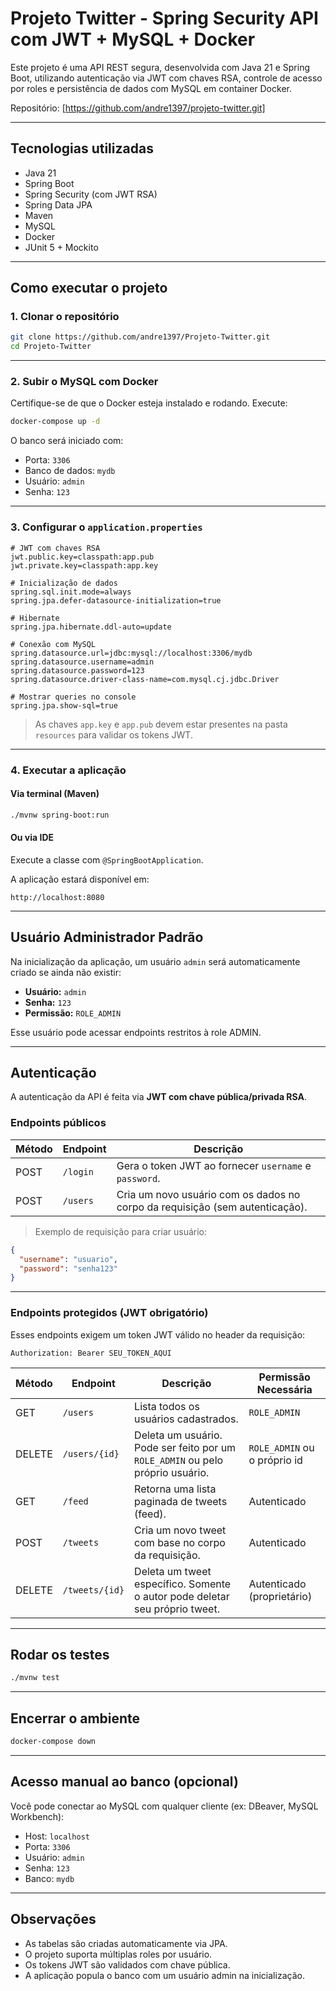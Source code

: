 
# Projeto Twitter - Spring Security API com JWT + MySQL + Docker

Este projeto é uma API REST segura, desenvolvida com Java 21 e Spring Boot, utilizando autenticação via JWT com chaves RSA, controle de acesso por roles e persistência de dados com MySQL em container Docker.

Repositório: [https://github.com/andre1397/projeto-twitter.git]

---

## Tecnologias utilizadas

- Java 21
- Spring Boot
- Spring Security (com JWT RSA)
- Spring Data JPA
- Maven
- MySQL
- Docker
- JUnit 5 + Mockito

---

## Como executar o projeto

### 1. Clonar o repositório

```bash
git clone https://github.com/andre1397/Projeto-Twitter.git
cd Projeto-Twitter
```

---

### 2. Subir o MySQL com Docker

Certifique-se de que o Docker esteja instalado e rodando. Execute:

```bash
docker-compose up -d
```

O banco será iniciado com:
- Porta: `3306`
- Banco de dados: `mydb`
- Usuário: `admin`
- Senha: `123`

---

### 3. Configurar o `application.properties`

```properties
# JWT com chaves RSA
jwt.public.key=classpath:app.pub
jwt.private.key=classpath:app.key

# Inicialização de dados
spring.sql.init.mode=always
spring.jpa.defer-datasource-initialization=true

# Hibernate
spring.jpa.hibernate.ddl-auto=update

# Conexão com MySQL
spring.datasource.url=jdbc:mysql://localhost:3306/mydb
spring.datasource.username=admin
spring.datasource.password=123
spring.datasource.driver-class-name=com.mysql.cj.jdbc.Driver

# Mostrar queries no console
spring.jpa.show-sql=true
```

> As chaves `app.key` e `app.pub` devem estar presentes na pasta `resources` para validar os tokens JWT.

---

### 4. Executar a aplicação

#### Via terminal (Maven)

```bash
./mvnw spring-boot:run
```

#### Ou via IDE

Execute a classe com `@SpringBootApplication`.

A aplicação estará disponível em:

```
http://localhost:8080
```

---

## Usuário Administrador Padrão

Na inicialização da aplicação, um usuário `admin` será automaticamente criado se ainda não existir:

- **Usuário:** `admin`
- **Senha:** `123`
- **Permissão:** `ROLE_ADMIN`

Esse usuário pode acessar endpoints restritos à role ADMIN.

---

## Autenticação

A autenticação da API é feita via **JWT com chave pública/privada RSA**.

### Endpoints públicos

| Método | Endpoint   | Descrição                                                                 |
|--------|------------|---------------------------------------------------------------------------|
| POST   | `/login`   | Gera o token JWT ao fornecer `username` e `password`.                     |
| POST   | `/users`   | Cria um novo usuário com os dados no corpo da requisição (sem autenticação). |

> Exemplo de requisição para criar usuário:

```json
{
  "username": "usuario",
  "password": "senha123"
}
```

---

### Endpoints protegidos (JWT obrigatório)

Esses endpoints exigem um token JWT válido no header da requisição:

```
Authorization: Bearer SEU_TOKEN_AQUI
```

| Método | Endpoint         | Descrição                                                                        | Permissão Necessária         |
|--------|------------------|----------------------------------------------------------------------------------|------------------------------|
| GET    | `/users`         | Lista todos os usuários cadastrados.                                             | `ROLE_ADMIN`                 |
| DELETE | `/users/{id}`    | Deleta um usuário. Pode ser feito por um `ROLE_ADMIN` ou pelo próprio usuário.   | `ROLE_ADMIN` ou o próprio id |
| GET    | `/feed`          | Retorna uma lista paginada de tweets (feed).                                     | Autenticado                  |
| POST   | `/tweets`        | Cria um novo tweet com base no corpo da requisição.                              | Autenticado                  |
| DELETE | `/tweets/{id}`   | Deleta um tweet específico. Somente o autor pode deletar seu próprio tweet.      | Autenticado (proprietário)   |

---

## Rodar os testes

```bash
./mvnw test
```

---

## Encerrar o ambiente

```bash
docker-compose down
```

---

## Acesso manual ao banco (opcional)

Você pode conectar ao MySQL com qualquer cliente (ex: DBeaver, MySQL Workbench):

- Host: `localhost`
- Porta: `3306`
- Usuário: `admin`
- Senha: `123`
- Banco: `mydb`

---

## Observações

- As tabelas são criadas automaticamente via JPA.
- O projeto suporta múltiplas roles por usuário.
- Os tokens JWT são validados com chave pública.
- A aplicação popula o banco com um usuário admin na inicialização.
